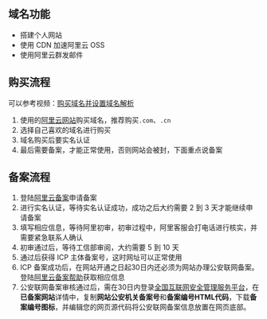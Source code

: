## 域名功能

* 搭建个人网站
* 使用 CDN 加速阿里云 OSS
* 使用阿里云群发邮件

## 购买流程

可以参考视频：[购买域名并设置域名解析](https://www.bilibili.com/video/BV11x41137MJ/?p=4)

1. 使用的[阿里云网站](<https://wanwang.aliyun.com/domain/?spm=5176.8071224.1001.1.652a4686Njqp1k>)购买域名，推荐购买`.com`、`.cn`
2. 选择自己喜欢的域名进行购买
3. 域名购买后要实名认证
4. 最后需要备案，才能正常使用，否则网站会被封，下面重点说备案

## 备案流程

1. 登陆[阿里云备案](https://beian.aliyun.com/?spm=5176.2020520101.nav-right.dicp.74374df5BX1idt)申请备案
2. 进行实名认证，等待实名认证成功，成功之后大约需要 2 到 3 天才能继续申请备案
3. 填写相应信息，等待阿里初审，初审过程中，阿里客服会打电话进行核实，并需要紧急联系人确认
4. 初审通过后，等待工信部审阅，大约需要 5 到 10 天
5. 通过后获得 ICP 主体备案号，这时网址可以正常使用
6. ICP 备案成功后，在网站开通之日起30日内还必须为网站办理公安联网备案。登陆[阿里云备案帮助](https://help.aliyun.com/knowledge_detail/43898.html?spm=a2c4g.11174283.6.668.93757b71G7DXRR)获取相应信息
7. 公安联网备案审核通过后，需在30日内登录[全国互联网安全管理服务平台](http://www.beian.gov.cn/portal/index?spm=a2c4g.11186623.2.1.SRC9LP)，在**已备案网站**详情中，复制**网站公安机关备案号**和**备案编号HTML代码**，下载**备案编号图标**，并编辑您的网页源代码将公安联网备案信息放置在网页底部。

